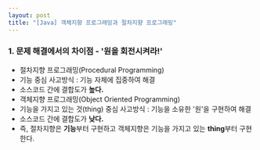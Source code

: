 ```yaml
---
layout: post
title: "[Java] 객체지향 프로그래밍과 절차지향 프로그래밍"
---
```


### 1. 문제 해결에서의 차이점 - '원을 회전시켜라!'
- 절차지향 프로그래밍(Procedural Programming) 
 - 기능 중심 사고방식 : 기능 자체에 집중하여 해결
 - 소스코드 간에 결합도가 **높다.**
- 객체지향 프로그래밍(Object Oriented Programming)
 - 기능을 가지고 있는 것(thing) 중심 사고방식 : 기능을 소유한 '원'을 구현하여 해결
 - 소스코드 간에 결합도가 **낮다.**
- 즉, 절차지향은 **기능**부터 구현하고 객체지향은 기능을 가지고 있는 **thing**부터 구현한다.

